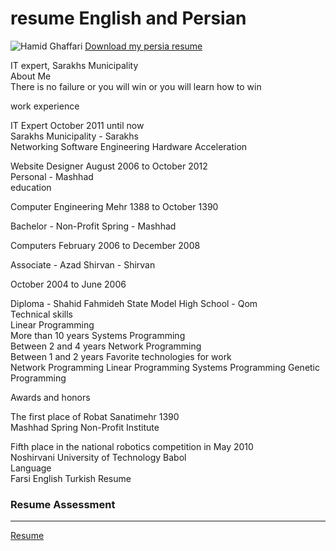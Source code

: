 # resume English and Persian


<img src="687474703a2f2f73682d736172616b68732e69722f5f646f7572616e706f7274616c2f696d616765732f2544392542452544382542312544382542332544392538362544392538342f303831393930383037312e6a7067.jpg" alt="Hamid Ghaffari">
<a href="حمید غفاری.pdf">Download my persia resume</a>

IT expert, Sarakhs Municipality <br /> 
About Me <br /> 
There is no failure or you will win or you will learn how to win <br /> 

work experience <br /> 

IT Expert October 2011 until now <br /> 
Sarakhs Municipality - Sarakhs <br /> 
Networking Software Engineering Hardware Acceleration <br /> 

Website Designer August 2006 to October 2012 <br /> 
Personal - Mashhad <br /> 
education <br /> 

Computer Engineering Mehr 1388 to October 1390 <br /> 

Bachelor - Non-Profit Spring - Mashhad <br /> 

Computers February 2006 to December 2008 <br /> 

Associate - Azad Shirvan - Shirvan  <br /> 

October 2004 to June 2006 <br /> 

Diploma - Shahid Fahmideh State Model High School - Qom <br /> 
Technical skills <br /> 
Linear Programming <br /> 
More than 10 years 
Systems Programming <br /> 
Between 2 and 4 years
Network Programming <br /> 
Between 1 and 2 years
Favorite technologies for work <br /> 
Network Programming Linear Programming Systems Programming Genetic Programming

Awards and honors <br /> 

The first place of Robat Sanatimehr 1390 <br /> 
Mashhad Spring Non-Profit Institute <br /> 

Fifth place in the national robotics competition in May 2010 <br /> 
Noshirvani University of Technology Babol <br /> 
Language <br /> 
Farsi
English
Turkish  Resume

<h3 id="resume-assessment">Resume Assessment</h3>

<hr />

<p><a href="HamidGhaffari_CV_CheckList_AR_3983 (1).pdf">Resume</a></p>


